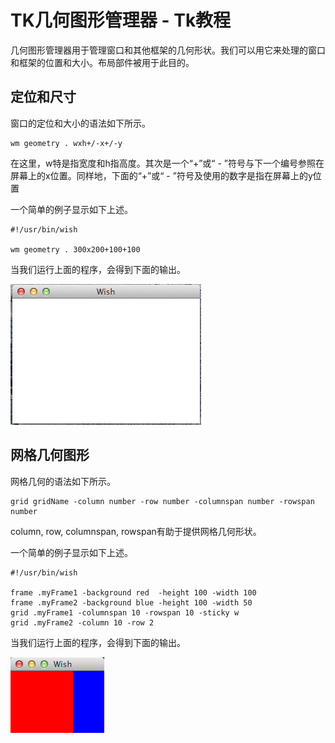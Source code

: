 # TK几何图形管理器 - Tk教程

几何图形管理器用于管理窗口和其他框架的几何形状。我们可以用它来处理的窗口和框架的位置和大小。布局部件被用于此目的。

## 定位和尺寸

窗口的定位和大小的语法如下所示。

```
wm geometry . wxh+/-x+/-y
```

在这里，w特是指宽度和h指高度。其次是一个“+”或“ - ”符号与下一个编号参照在屏幕上的x位置。同样地，下面的“+”或“ - ”符号及使用的数字是指在屏幕上的y位置

一个简单的例子显示如下上述。

```
#!/usr/bin/wish

wm geometry . 300x200+100+100
```

当我们运行上面的程序，会得到下面的输出。

![GeometryManager1 Example](../img/092PK645-0.png)

## 网格几何图形

网格几何的语法如下所示。

```
grid gridName -column number -row number -columnspan number -rowspan number
```

column, row, columnspan, rowspan有助于提供网格几何形状。

一个简单的例子显示如下上述。

```
#!/usr/bin/wish

frame .myFrame1 -background red  -height 100 -width 100
frame .myFrame2 -background blue -height 100 -width 50
grid .myFrame1 -columnspan 10 -rowspan 10 -sticky w
grid .myFrame2 -column 10 -row 2
```

当我们运行上面的程序，会得到下面的输出。

![Grid Geometry](../img/092PHH3-1.png)  </center>

</center>